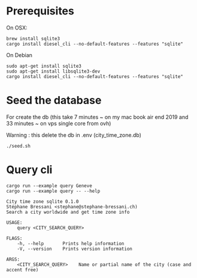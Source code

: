 # Prerequisites

On OSX:
````
brew install sqlite3
cargo install diesel_cli --no-default-features --features "sqlite"
````

On Debian
````
sudo apt-get install sqlite3
sudo apt-get install libsqlite3-dev
cargo install diesel_cli --no-default-features --features "sqlite"
````

# Seed the database

For create the db (this take 7 minutes ~ on my mac book air end 2019 and 33
minutes ~ on vps single core from ovh)

Warning : this delete the db in .env (city_time_zone.db)
````
./seed.sh
````

# Query cli

````
cargo run --example query Geneve
cargo run --example query -- --help

City time zone sqlite 0.1.0
Stéphane Bressani <stephane@stephane-bressani.ch)
Search a city worldwide and get time zone info

USAGE:
    query <CITY_SEARCH_QUERY>

FLAGS:
    -h, --help       Prints help information
    -V, --version    Prints version information

ARGS:
    <CITY_SEARCH_QUERY>    Name or partial name of the city (case and accent free)
````
